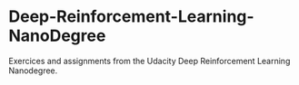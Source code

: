 # Deep-Reinforcement-Learning-NanoDegree
Exercices and assignments from the Udacity Deep Reinforcement Learning Nanodegree.
